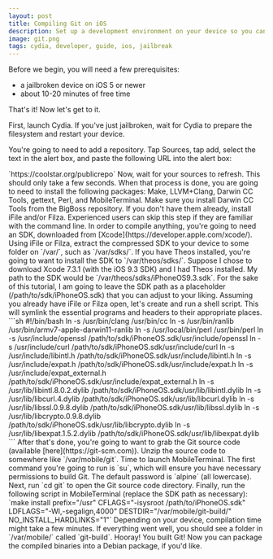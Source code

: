 ```yaml
---
layout: post
title: Compiling Git on iOS
description: Set up a development environment on your device so you can compile Git!
image: git.png
tags: cydia, developer, guide, ios, jailbreak
---
```


Before we begin, you will need a few prerequisites:

- a jailbroken device on iOS 5 or newer
- about 10-20 minutes of free time

That's it! Now let's get to it.

First, launch Cydia. If you've just jailbroken, wait for Cydia to prepare the filesystem and restart your device.

You're going to need to add a repository. Tap Sources, tap add, select the text in the alert box, and paste the following URL into the alert box:

<?>

`https://coolstar.org/publicrepo`

Now, wait for your sources to refresh. This should only take a few seconds.

When that process is done, you are going to need to install the following packages: Make, LLVM+Clang, Darwin CC Tools, gettext, Perl, and MobileTerminal. Make sure you install Darwin CC Tools from the BigBoss repository.

If you don't have them already, install iFile and/or Filza. Experienced users can skip this step if they are familiar with the command line.

In order to compile anything, you're going to need an SDK, downloaded from [Xcode](https://developer.apple.com/xcode/). Using iFile or Filza, extract the compressed SDK to your device to some folder on `/var/`, such as `/var/sdks/`. If you have Theos installed, you're going to want to install the SDK to `/var/theos/sdks/`.

Suppose I chose to download Xcode 7.3.1 (with the iOS 9.3 SDK) and I had Theos installed. My path to the SDK would be `/var/theos/sdks/iPhoneOS9.3.sdk`. For the sake of this tutorial, I am going to leave the SDK path as a placeholder (/path/to/sdk/iPhoneOS.sdk) that you can adjust to your liking.

Assuming you already have iFile or Filza open, let's create and run a shell script. This will symlink the essential programs and headers to their appropriate places.

```sh
#!/bin/bash
ln -s /usr/bin/clang /usr/bin/cc
ln -s /usr/bin/ranlib /usr/bin/armv7-apple-darwin11-ranlib
ln -s /usr/local/bin/perl /usr/bin/perl
ln -s /usr/include/openssl /path/to/sdk/iPhoneOS.sdk/usr/include/openssl
ln -s /usr/include/curl /path/to/sdk/iPhoneOS.sdk/usr/include/curl
ln -s /usr/include/libintl.h /path/to/sdk/iPhoneOS.sdk/usr/include/libintl.h
ln -s /usr/include/expat.h /path/to/sdk/iPhoneOS.sdk/usr/include/expat.h
ln -s /usr/include/expat_external.h /path/to/sdk/iPhoneOS.sdk/usr/include/expat_external.h
ln -s /usr/lib/libintl.8.0.2.dylib /path/to/sdk/iPhoneOS.sdk/usr/lib/libintl.dylib
ln -s /usr/lib/libcurl.4.dylib /path/to/sdk/iPhoneOS.sdk/usr/lib/libcurl.dylib
ln -s /usr/lib/libssl.0.9.8.dylib /path/to/sdk/iPhoneOS.sdk/usr/lib/libssl.dylib
ln -s /usr/lib/libcrypto.0.9.8.dylib /path/to/sdk/iPhoneOS.sdk/usr/lib/libcrypto.dylib
ln -s /usr/lib/libexpat.1.5.2.dylib /path/to/sdk/iPhoneOS.sdk/usr/lib/libexpat.dylib
```

After that's done, you're going to want to grab the Git source code (available [here](https://git-scm.com)). Unzip the source code to somewhere like `/var/mobile/git`.

Time to launch MobileTerminal. The first command you're going to run is `su`, which will ensure you have necessary permissions to build Git. The default password is `alpine` (all lowercase). Next, run `cd git` to open the Git source code directory. Finally, run the following script in MobileTerminal (replace the SDK path as necessary):

`make install prefix="/usr" CFLAGS="-isysroot /path/to/iPhoneOS.sdk" LDFLAGS="-Wl,-segalign,4000" DESTDIR="/var/mobile/git-build/" NO_INSTALL_HARDLINKS="1"`

Depending on your device, compilation time might take a few minutes. If everything went well, you should see a folder in `/var/mobile/` called `git-build`. Hooray! You built Git! Now you can package the compiled binaries into a Debian package, if you'd like.
